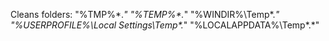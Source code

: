 Cleans folders: 
"%TMP%\*.*"
"%TEMP%\*.*"
"%WINDIR%\Temp\*.*"
"%USERPROFILE%\Local Settings\Temp\*.*"
"%LOCALAPPDATA%\Temp\*.*"

